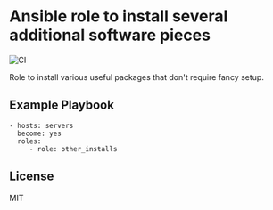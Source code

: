 Ansible role to install several additional software pieces
==========================================================

![CI](https://github.com/baztian/ansible-other-installs/workflows/CI/badge.svg)

Role to install various useful packages that don't require
fancy setup.

Example Playbook
----------------

    - hosts: servers
      become: yes
      roles:
         - role: other_installs

License
-------

MIT
